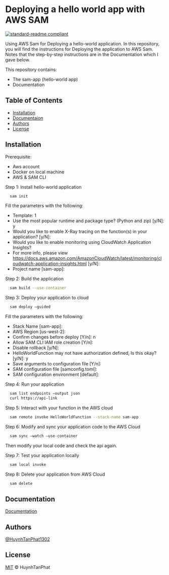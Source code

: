 
# Deploying a hello world app with AWS SAM

[![standard-readme compliant](https://img.shields.io/badge/readme%20style-standard-brightgreen.svg?style=flat-square)](https://github.com/RichardLitt/standard-readme)

Using AWS Sam for Deploying a hello-world application. In this repository, you will find the instructions for Deploying the application to AWS Sam. Notes that the step-by-step instructions are in the Documentation which I gave below.

This repository contains:
- The sam-app (hello-world app)
- Documentation 



## Table of Contents

- [Installation](#installation)
- [Documentaion](#documentation)
- [Authors](#authors)
- [License](#license)

## Installation

Prerequisite:
- Aws account
- Docker on local machine
- AWS & SAM CLI

Step 1: Install hello-world application

```sh
  sam init
```
Fill the parameters with the following:

- Template: 1
- Use the most popular runtime and package type? (Python and zip) [y/N]: y
- Would you like to enable X-Ray tracing on the function(s) in your application?  [y/N]: 
- Would you like to enable monitoring using CloudWatch Application Insights?
- For more info, please view https://docs.aws.amazon.com/AmazonCloudWatch/latest/monitoring/cloudwatch-application-insights.html [y/N]: 
- Project name [sam-app]:	

Step 2: Build the application

```sh
  sam build --use-container
```

Step 3: Deploy your application to cloud

```sh
  sam deploy –guided
```
Fill the parameters with the following:
- Stack Name [sam-app]:
- AWS Region [us-west-2]:
- Confirm changes before deploy [Y/n]: n
- Allow SAM CLI IAM role creation [Y/n]: 
- Disable rollback [y/N]: 
- HelloWorldFunction may not have authorization defined, Is this okay? [y/N]: y
- Save arguments to configuration file [Y/n]: 
- SAM configuration file [samconfig.toml]:
- SAM configuration environment [default]:

Step 4: Run your application

```sh
  sam list endpoints –output json
  curl https://api-link
```

Step 5: Interact with your function in the AWS cloud

```sh
  sam remote invoke HelloWorldFunction --stack-name sam-app
```

Step 6: Modify and sync your application code to the AWS Cloud

```sh
  sam sync –watch –use-container
```

Then modify your local code and check the api again.

Step 7: Test your application locally

```sh
  sam local invoke
```

Step 8: Delete your application from AWS Cloud

```sh
  sam delete
```

## Documentation

[Documentation](https://docs.google.com/document/d/1Zi8242uL4OkugsicrJbrR8zxIM4SBIGuEWeQiMq9C2M/edit?usp=sharing)


## Authors

[@HuynhTanPhat1302](https://www.github.com/HuynhTanPhat1302)


## License

[MIT](https://choosealicense.com/licenses/mit/) © HuynhTanPhat

